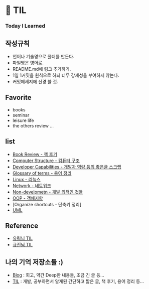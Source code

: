 # 📝 TIL
<h3>Today I Learned</h3>

## 작성규칙
  - 언어나 기술명으로 폴더를 만든다.
  - 파일명은 영어로.
  - README.md에 링크 추가하기.
  - 1일 1커밋을 원칙으로 하되 너무 강제성을 부여하지 않는다.
  - 커밋메세지에 신경 쓸 것.

## Favorite
  - books
  - seminar
  - leisure life
  - the others review ...

## list
  - [Book Review - 책 후기](https://github.com/gwonsungjun/TIL/tree/master/Book-Review)
  - [Computer Structure - 컴퓨터 구조](https://github.com/gwonsungjun/TIL/tree/master/ComputerStructure)
  - [Developer Capabilities - 개발자 역량 등의 좋은글 스크랩](https://github.com/gwonsungjun/TIL/tree/master/Developer-Capabilities)
  - [Glossary of terms - 용어 정리](https://github.com/gwonsungjun/TIL/tree/master/GlossaryOfTerms)
  - [Linux - 리눅스](https://github.com/gwonsungjun/TIL/tree/master/Linux/Ubuntu/How-to-install)
  - [Network - 네트워크](https://github.com/gwonsungjun/TIL/tree/master/Network)
  - [Non-develpmetn - 개발 외적인 것들](https://github.com/gwonsungjun/TIL/tree/master/Non-development)
  - [OOP - 객체지향](https://github.com/gwonsungjun/TIL/blob/master/OOP/Object-oriented-programming.md)
  - [Organize shortcuts - 단축키 정리]
  - [UML](https://github.com/gwonsungjun/TIL/tree/master/UML)


## Reference
- [유림님 TIL](https://github.com/milooy/TIL#today-i-learned)
- [규진님 TIL](https://github.com/iamkyu/TIL)

## 나의 기억 저장소들 :)

- [Blog](https://gwonsungjun.github.io/) : 회고, 약간 Deep한 내용들, 조금 긴 글 등...   
- [TIL](https://github.com/gwonsungjun/TIL) : 개발, 공부하면서 알게된 간단하고 짧은 글, 책 후기, 용어 정리 등...
